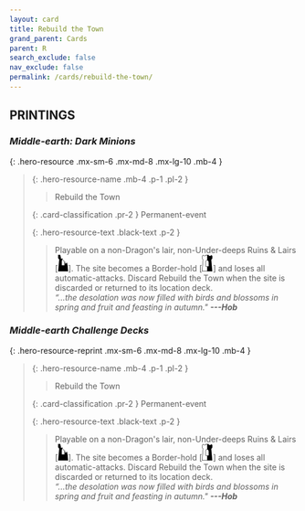 ```yaml
---
layout: card
title: Rebuild the Town
grand_parent: Cards
parent: R
search_exclude: false
nav_exclude: false
permalink: /cards/rebuild-the-town/
---
```


## PRINTINGS


### _Middle-earth: Dark Minions_

{: .hero-resource .mx-sm-6 .mx-md-8 .mx-lg-10 .mb-4 }
> {: .hero-resource-name .mb-4 .p-1 .pl-2 }
> > <div class="card-mp"></div>
> > <div class="card-name">Rebuild the Town</div>
>
> {: .card-classification .pr-2 }
> Permanent-event
>
> {: .hero-resource-text .black-text .p-2 }
> > Playable on a non-Dragon's lair, non-Under-deeps Ruins & Lairs \[![](/assets/images/ruinlair.svg)]. The site becomes a Border-hold \[![](/assets/images/border-hold.svg)] and loses all automatic-attacks. Discard Rebuild the Town when the site is discarded or returned to its location deck. <br>_“...the desolation was now filled with birds and blossoms in spring and fruit and feasting in autumn."_ ***---&#65279;Hob*** 
> 

### _Middle-earth Challenge Decks_

{: .hero-resource-reprint .mx-sm-6 .mx-md-8 .mx-lg-10 .mb-4 }
> {: .hero-resource-name .mb-4 .p-1 .pl-2 }
> > <div class="card-mp"></div>
> > <div class="card-name">Rebuild the Town</div>
>
> {: .card-classification .pr-2 }
> Permanent-event
>
> {: .hero-resource-text .black-text .p-2 }
> > Playable on a non-Dragon's lair, non-Under-deeps Ruins & Lairs \[![](/assets/images/ruinlair.svg)]. The site becomes a Border-hold \[![](/assets/images/border-hold.svg)] and loses all automatic-attacks. Discard Rebuild the Town when the site is discarded or returned to its location deck. <br>_“...the desolation was now filled with birds and blossoms in spring and fruit and feasting in autumn."_ ***---&#65279;Hob*** 
> 
